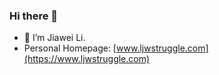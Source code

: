 ### Hi there 👋

- 🌱 I’m Jiawei Li.
- Personal Homepage: [www.ljwstruggle.com](https://www.ljwstruggle.com)

<!--
**jiawei6636/jiawei6636** is a ✨ _special_ ✨ repository because its `README.md` (this file) appears on your GitHub profile.

Here are some ideas to get you started:

- 🔭 I’m currently working on ...
- 🌱 I’m currently learning ...
- 👯 I’m looking to collaborate on ...
- 🤔 I’m looking for help with ...
- 💬 Ask me about ...
- 📫 How to reach me: ...
- 😄 Pronouns: ...
- ⚡ Fun fact: ...
-->
